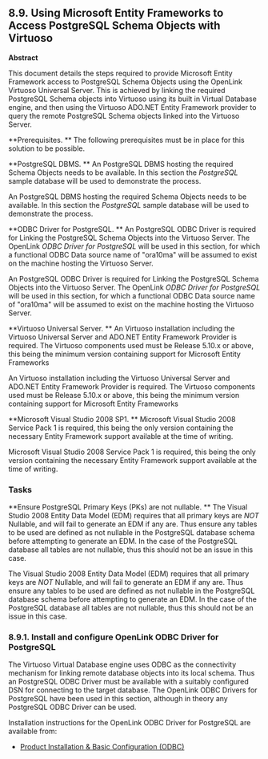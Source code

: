 <div>

<div>

<div>

<div>

## 8.9. Using Microsoft Entity Frameworks to Access PostgreSQL Schema Objects with Virtuoso

</div>

<div>

<div>

**Abstract**

This document details the steps required to provide Microsoft Entity
Framework access to PostgreSQL Schema Objects using the OpenLink
Virtuoso Universal Server. This is achieved by linking the required
PostgreSQL Schema objects into Virtuoso using its built in Virtual
Database engine, and then using the Virtuoso ADO.NET Entity Framework
provider to query the remote PostgreSQL Schema objects linked into the
Virtuoso Server.

</div>

</div>

</div>

</div>

**Prerequisites. ** The following prerequisites must be in place for
this solution to be possible.

**PostgreSQL DBMS. ** An PostgreSQL DBMS hosting the required Schema
Objects needs to be available. In this section the
<span class="emphasis">*PostgreSQL*</span> sample database will be used
to demonstrate the process.

An PostgreSQL DBMS hosting the required Schema Objects needs to be
available. In this section the
<span class="emphasis">*PostgreSQL*</span> sample database will be used
to demonstrate the process.

**ODBC Driver for PostgreSQL. ** An PostgreSQL ODBC Driver is required
for Linking the PostgreSQL Schema Objects into the Virtuoso Server. The
OpenLink <span class="emphasis">*ODBC Driver for PostgreSQL*</span> will
be used in this section, for which a functional ODBC Data source name of
"ora10ma" will be assumed to exist on the machine hosting the Virtuoso
Server.

An PostgreSQL ODBC Driver is required for Linking the PostgreSQL Schema
Objects into the Virtuoso Server. The OpenLink
<span class="emphasis">*ODBC Driver for PostgreSQL*</span> will be used
in this section, for which a functional ODBC Data source name of
"ora10ma" will be assumed to exist on the machine hosting the Virtuoso
Server.

**Virtuoso Universal Server. ** An Virtuoso installation including the
Virtuoso Universal Server and ADO.NET Entity Framework Provider is
required. The Virtuoso components used must be Release 5.10.x or above,
this being the minimum version containing support for Microsoft Entity
Frameworks

An Virtuoso installation including the Virtuoso Universal Server and
ADO.NET Entity Framework Provider is required. The Virtuoso components
used must be Release 5.10.x or above, this being the minimum version
containing support for Microsoft Entity Frameworks

**Microsoft Visual Studio 2008 SP1. ** Microsoft Visual Studio 2008
Service Pack 1 is required, this being the only version containing the
necessary Entity Framework support available at the time of writing.

Microsoft Visual Studio 2008 Service Pack 1 is required, this being the
only version containing the necessary Entity Framework support available
at the time of writing.

### Tasks

**Ensure PostgreSQL Primary Keys (PKs) are not nullable. ** The Visual
Studio 2008 Entity Data Model (EDM) requires that all primary keys are
<span class="emphasis">*NOT*</span> Nullable, and will fail to generate
an EDM if any are. Thus ensure any tables to be used are defined as not
nullable in the PostgreSQL database schema before attempting to generate
an EDM. In the case of the PostgreSQL database all tables are not
nullable, thus this should not be an issue in this case.

The Visual Studio 2008 Entity Data Model (EDM) requires that all primary
keys are <span class="emphasis">*NOT*</span> Nullable, and will fail to
generate an EDM if any are. Thus ensure any tables to be used are
defined as not nullable in the PostgreSQL database schema before
attempting to generate an EDM. In the case of the PostgreSQL database
all tables are not nullable, thus this should not be an issue in this
case.

<div>

<div>

<div>

<div>

### 8.9.1. Install and configure OpenLink ODBC Driver for PostgreSQL

</div>

</div>

</div>

The Virtuoso Virtual Database engine uses ODBC as the connectivity
mechanism for linking remote database objects into its local schema.
Thus an PostgreSQL ODBC Driver must be available with a suitably
configured DSN for connecting to the target database. The OpenLink ODBC
Drivers for PostgreSQL have been used in this section, although in
theory any PostgreSQL ODBC Driver can be used.

Installation instructions for the OpenLink ODBC Driver for PostgreSQL
are available from:

<div>

- <a
  href="http://wikis.openlinksw.com/dataspace/owiki/wiki/UdaWikiWeb/InstallConfigODBC"
  class="ulink" target="_top">Product Installation &amp; Basic
  Configuration (ODBC)</a>

</div>

</div>

</div>
